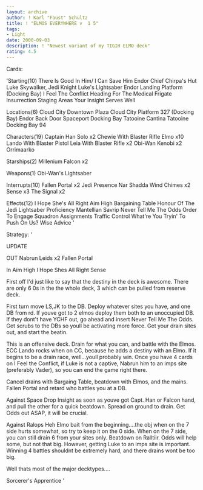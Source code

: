```yaml
---
layout: archive
author: ! Karl "Faust" Schultz
title: ! "ELMOS EVERYWHERE v  1 5"
tags:
- Light
date: 2000-09-03
description: ! "Newest variant of my TIGIH ELMO deck"
rating: 4.5
---
```

Cards: 

'Starting(10)
There Is Good In Him/ I Can Save Him
Endor Chief Chirpa's Hut
Luke Skywalker, Jedi Knight
Luke's Lightsaber
Endor Landing Platform (Docking Bay)
I Feel The Conflict
Heading For The Medical Frigate
Insurrection
Staging Areas
Your Insight Serves Well

Locations(6)
Cloud City Downtown Plaza
Cloud City Platform 327 (Docking Bay)
Endor Back Door
Spaceport Docking Bay
Tatooine Cantina
Tatooine Docking Bay 94

Characters(19)
Captain Han Solo x2
Chewie With Blaster Rifle
Elmo x10
Lando With Blaster Pistol
Leia With Blaster Rifle x2
Obi-Wan Kenobi x2
Orrimaarko

Starships(2)
Millenium Falcon x2

Weapons(1)
Obi-Wan's Lightsaber

Interrupts(10)
Fallen Portal x2
Jedi Presence
Nar Shadda Wind Chimes x2
Sense x3
The Signal x2

Effects(12)
I Hope She's All Right
Aim High
Bargaining Table
Honour Of The Jedi
Lightsaber Proficiency
Mantellian Savrip
Never Tell Me The Odds
Order To Engage
Squadron Assignments
Traffic Control
What're You Tryin' To Push On Us?
Wise Advice
'

Strategy: '

UPDATE

OUT
Nabrun Leids x2
Fallen Portal

In
Aim High
I Hope Shes All Right
Sense


First off I'd just like to say that the destiny in the deck is awesome. There are only 6 0s in the the whole deck, 3 which can be pulled from reserve deck.

First turn move LS,JK to the DB. Deploy whatever sites you have, and one DB from rd. If youve got to 2 elmos deploy them both to an unoccupied DB. If they dont't have YCHF out, go ahead and insert Never Tell Me The Odds. Get scrubs to the DBs so youll be activating more force. Get your drain sites out, and start the beatin.

This is an offensive deck. Drain for what you can, and battle with the Elmos. ECC Lando rocks when on CC, because he adds a destiny with an Elmo. If it begins to be a drain race, well...youll probably win. Once you have 4 cards on I Feel the Conflict, if Luke is not a captive, Nabrun him to an imps site (preferably Vader), so you can end the game right there.

Cancel drains with Bargaing Table, beatdown with Elmos, and the mains. Fallen Portal and retard who battles you at a DB.

Against Space
Drop Insight as soon as youve got Capt. Han or Falcon hand, and pull the other for a quick beatdown. Spread on ground to drain. Get Odds out ASAP, it will be crucial.

Against Ralops
Heh Elmo bait from the beginning....the obj when on the 7 side hurts somewhat, so try to keep it on the 0 side. When on the 7 side, you can still drain 6 from your sites only. Beatdown on Ralltiir. Odds will help some, but not that big. However, getting Luke to an imps site is important. Winning 4 battles shouldnt be extremely hard, and there drains wont be too big.

Well thats most of the major decktypes....

Sorcerer's Apprentice
'